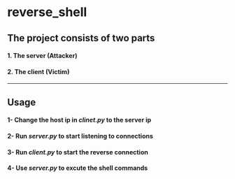 # reverse_shell


## The project consists of two parts
 #### 1. The server (Attacker)
 #### 2. The client (Victim)
---  
## Usage
  #### 1- Change the host ip in *clinet.py* to the server ip
  #### 2- Run *server.py* to start listening to connections
  #### 3- Run *client.py* to start the reverse connection
  #### 4- Use *server.py* to excute the shell commands
  
